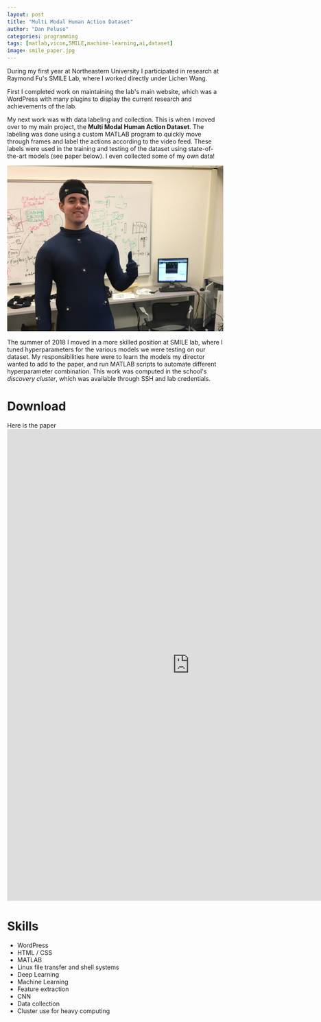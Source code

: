```yaml
---
layout: post
title: "Multi Modal Human Action Dataset"
author: "Dan Peluso"
categories: programming
tags: [matlab,vicon,SMILE,machine-learning,ai,dataset]
image: smile_paper.jpg
---
```


During my first year at Northeastern University I participated in research at Raymond Fu's SMILE Lab, where I worked directly under Lichen Wang.

First I completed work on maintaining the lab's main website, which was a WordPress with many plugins to display the current research and achievements of the lab.

My next work was with data labeling and collection. This is when I moved over to my main project, the **Multi Modal Human Action Dataset**. The labeling was done using a custom MATLAB program to quickly move through frames and label the actions according to the video feed. These labels were used in the training and testing of the dataset using state-of-the-art models (see paper below). I even collected some of my own data!


![mocap_suit](\assets\img\mocap.jpg)

The summer of 2018 I moved in a more skilled position at SMILE lab, where I tuned hyperparameters for the various models we were testing on our dataset. My responsibilities here were to learn the models my director wanted to add to the paper, and run MATLAB scripts to automate different hyperparameter combination. This work was computed in the school's *discovery cluster*, which was available through SSH and lab credentials.

# Download

Here is the paper
<embed src="https://pelusodan.github.io/assets/multi_modal.pdf" type="application/pdf" width="850" height="1100"/>


# Skills
- WordPress
- HTML / CSS
- MATLAB
- Linux file transfer and shell systems
- Deep Learning
- Machine Learning
- Feature extraction
- CNN
- Data collection
- Cluster use for heavy computing
